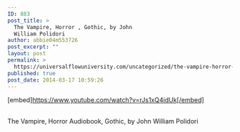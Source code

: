 ```yaml
---
ID: 883
post_title: >
  The Vampire, Horror , Gothic, by John
  William Polidori
author: abbie04m553726
post_excerpt: ""
layout: post
permalink: >
  https://universalflowuniversity.com/uncategorized/the-vampire-horror-gothic-by-john-william-polidori/
published: true
post_date: 2014-03-17 10:59:26
---
```

[embed]https://www.youtube.com/watch?v=rJs1xQ4idUk[/embed]</br></br>
<p>The Vampire, Horror Audiobook, Gothic, by John William Polidori</p>